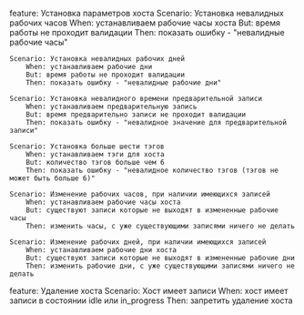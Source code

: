 feature: Установка параметров хоста
Scenario: Установка невалидных рабочих часов
When: устанавливаем рабочие часы хоста
But: время работы не проходит валидации
Then: показать ошибку - "невалидные рабочие часы"

    Scenario: Установка невалидных рабочих дней
        When: устанавливаем рабочие дни
        But: время работы не проходит валидации
        Then: показать ошибку - "невалидные рабочие дни"

    Scenario: Установка невалидного времени предварительной записи
        When: устанавливаем предварительную запись
        But: время предварительно записи не проходит валидации
        Then: показать ошибку - "невалидное значение для предварительной записи"

    Scenario: Установка больше шести тэгов
        When: устанавливаем тэги для хоста
        But: количество тэгов больше чем 6
        Then: показать ошибку - "невалидное количество тэгов (тэгов не может быть больше 6)"

    Scenario: Изменение рабочих часов, при наличии имеющихся записей
        When: устанавливаем рабочие часы хоста
        But: существуют записи которые не выходят в измененные рабочие часы
        Then: изменить часы, с уже существующими записями ничего не делать

    Scenario: Изменение рабочих дней, при наличии имеющихся записей
        When: устанавливаем рабочие дни хоста
        But: существуют записи которые не выходят в измененные рабочие дни
        Then: изменить рабочие дни, с уже существующими записями ничего не делать

feature: Удаление хоста
Scenario: Хост имеет записи
When: хост имеет записи в состоянии idle или in_progress
Then: запретить удаление хоста
